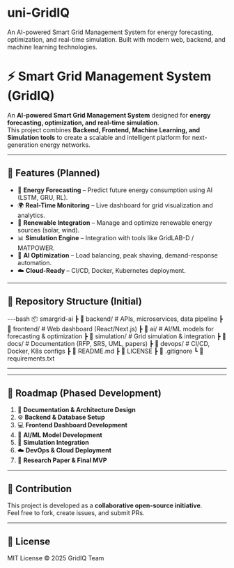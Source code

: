 # uni-GridIQ
An AI-powered Smart Grid Management System for energy forecasting, optimization, and real-time simulation. Built with modern web, backend, and machine learning technologies.



# ⚡ Smart Grid Management System (GridIQ)

An **AI-powered Smart Grid Management System** designed for **energy forecasting, optimization, and real-time simulation**.  
This project combines **Backend, Frontend, Machine Learning, and Simulation tools** to create a scalable and intelligent platform for next-generation energy networks.

---

## 🚀 Features (Planned)
- 🔋 **Energy Forecasting** – Predict future energy consumption using AI (LSTM, GRU, RL).  
- 🌍 **Real-Time Monitoring** – Live dashboard for grid visualization and analytics.  
- 🌱 **Renewable Integration** – Manage and optimize renewable energy sources (solar, wind).  
- 📊 **Simulation Engine** – Integration with tools like GridLAB-D / MATPOWER.  
- 🧠 **AI Optimization** – Load balancing, peak shaving, demand-response automation.  
- ☁️ **Cloud-Ready** – CI/CD, Docker, Kubernetes deployment.  

---



## 📂 Repository Structure (Initial)
---bash
📦 smargrid-ai
┣ 📂 backend/ # APIs, microservices, data pipeline
┣ 📂 frontend/ # Web dashboard (React/Next.js)
┣ 📂 ai/ # AI/ML models for forecasting & optimization
┣ 📂 simulation/ # Grid simulation & integration
┣ 📂 docs/ # Documentation (RFP, SRS, UML, papers)
┣ 📂 devops/ # CI/CD, Docker, K8s configs
┣ 📜 README.md
┣ 📜 LICENSE
┣ 📜 .gitignore
┗ 📜 requirements.txt

---

---

## 📅 Roadmap (Phased Development)
1. 📖 **Documentation & Architecture Design**  
2. ⚙️ **Backend & Database Setup**  
3. 💻 **Frontend Dashboard Development**  
4. 🤖 **AI/ML Model Development**  
5. 🔌 **Simulation Integration**  
6. ☁️ **DevOps & Cloud Deployment**  
7. 📄 **Research Paper & Final MVP**  

---

## 🤝 Contribution
This project is developed as a **collaborative open-source initiative**.  
Feel free to fork, create issues, and submit PRs.  

---

## 📜 License
MIT License © 2025 GridIQ Team

